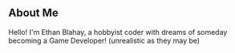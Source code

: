 ## About Me

Hello! I'm Ethan Blahay, a hobbyist coder with dreams of someday becoming a Game Developer! (unrealistic as they may be)

<!---
eblahay/eblahay is a ✨ special ✨ repository because its `README.md` (this file) appears on your GitHub profile.
You can click the Preview link to take a look at your changes.
--->
